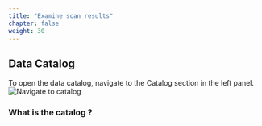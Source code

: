 ```yaml
---
title: "Examine scan results"
chapter: false
weight: 30
---
```




## Data Catalog
To open the data catalog, navigate to the Catalog section in the left panel.
![Navigate to catalog](/images/new_ds_structured/go_to_catalog.png)
### What is the catalog ?
